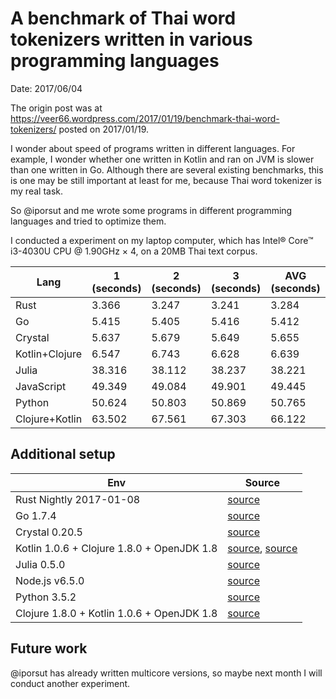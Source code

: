 # A benchmark of Thai word tokenizers written in various programming languages

Date: 2017/06/04

The origin post was at https://veer66.wordpress.com/2017/01/19/benchmark-thai-word-tokenizers/ posted on 2017/01/19.

I wonder about speed of programs written in different languages. For example, I wonder whether one written in Kotlin and ran on JVM is slower than one written in Go. Although there are several existing benchmarks, this is one may be still important at least for me, because Thai word tokenizer is my real task.

So @iporsut and me wrote some programs in different programming languages and tried to optimize them.

I conducted a experiment on my laptop computer, which has Intel® Core™ i3-4030U CPU @ 1.90GHz × 4, on a 20MB Thai text corpus.  

| Lang | 1 (seconds) | 2 (seconds) | 3 (seconds) | AVG (seconds) |
|------|---|---|---|-----|
| Rust | 3.366 | 3.247 | 3.241 | 3.284 |
| Go   | 5.415 | 5.405 	| 5.416 | 5.412 |
| Crystal | 5.637 | 5.679 | 5.649 | 5.655 |
| Kotlin+Clojure | 6.547 | 6.743 | 6.628 | 6.639 |
| Julia | 38.316 | 38.112 | 38.237 | 38.221 |
| JavaScript | 49.349 | 49.084 | 49.901 | 49.445 |
| Python | 50.624 | 50.803 | 50.869 | 50.765 |
| Clojure+Kotlin |  63.502 | 67.561 | 67.303 | 66.122 |

## Additional setup

| Env | Source |
|-----|--------|
| Rust Nightly 2017-01-08 | [source](https://gitlab.com/veer66/chamkho) |
| Go 1.7.4 | [source](https://gitlab.com/veer66/mapkha) |
| Crystal 0.20.5 | [source](https://gitlab.com/veer66/kachet) |
| Kotlin 1.0.6 + Clojure 1.8.0 + OpenJDK 1.8 | [source](https://gitlab.com/veer66/yaito), [source](https://gitlab.com/veer66/yaito-clj) |
| Julia 0.5.0 | [source](https://gitlab.com/veer66/wordcut.jl) |
| Node.js v6.5.0 | [source](https://gitlab.com/veer66/prasae) |
| Python 3.5.2 |  [source](https://gitlab.com/veer66/wordocutpy) |
| Clojure 1.8.0 + Kotlin 1.0.6 + OpenJDK 1.8 | [source](https://gitlab.com/veer66/wordcut-clj) |

## Future work

@iporsut has already written multicore versions, so maybe next month I will conduct another experiment.